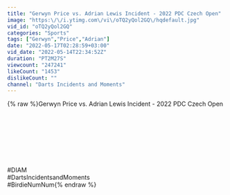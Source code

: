 ```yaml
---
title: "Gerwyn Price vs. Adrian Lewis Incident - 2022 PDC Czech Open"
image: "https:\/\/i.ytimg.com\/vi\/oTQ2yQol2GQ\/hqdefault.jpg"
vid_id: "oTQ2yQol2GQ"
categories: "Sports"
tags: ["Gerwyn","Price","Adrian"]
date: "2022-05-17T02:28:59+03:00"
vid_date: "2022-05-14T22:34:52Z"
duration: "PT2M27S"
viewcount: "247241"
likeCount: "1453"
dislikeCount: ""
channel: "Darts Incidents and Moments"
---
```

{% raw %}Gerwyn Price vs. Adrian Lewis Incident - 2022 PDC Czech Open<br /><br /><br /><br /><br /><br /><br /><br /><br />#DIAM<br />#DartsIncidentsandMoments<br />#BirdieNumNum{% endraw %}
